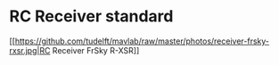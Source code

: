 # RC Receiver standard

[[https://github.com/tudelft/mavlab/raw/master/photos/receiver-frsky-rxsr.jpg|RC Receiver FrSky R-XSR]]